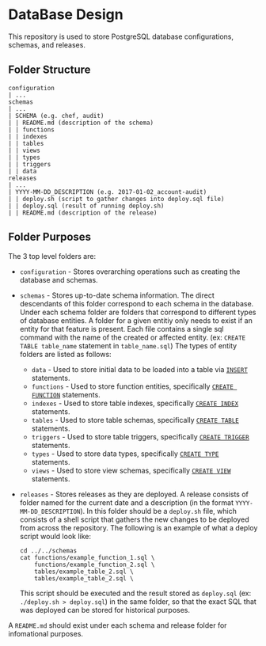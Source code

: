 # DataBase Design

This repository is used to store PostgreSQL database configurations, schemas, and releases.

## Folder Structure

```
configuration
| ...
schemas
| ...
| SCHEMA (e.g. chef, audit)
| | README.md (description of the schema)
| | functions
| | indexes
| | tables
| | views
| | types
| | triggers
| | data
releases
| ...
| YYYY-MM-DD_DESCRIPTION (e.g. 2017-01-02_account-audit)
| | deploy.sh (script to gather changes into deploy.sql file)
| | deploy.sql (result of running deploy.sh)
| | README.md (description of the release)
```

## Folder Purposes

The 3 top level folders are:

  * `configuration` - Stores overarching operations such as creating the database and schemas.

  * `schemas` - Stores up-to-date schema information. The direct descendants of
    this folder correspond to each schema in the database. Under each schema folder
    are folders that correspond to different types of database entities. A folder
    for a given entitiy only needs to exist if an entity for that feature is present.
    Each file contains a single sql command with the name of the created or affected entity.
    (ex: `CREATE TABLE table_name` statement in `table_name.sql`)
    The types of entity folders are listed as follows:

    * `data` - Used to store initial data to be loaded into a table via
      [`INSERT`](https://www.postgresql.org/docs/current/static/sql-insert.html)
      statements.
    * `functions` - Used to store function entities, specifically [`CREATE
      FUNCTION`](https://www.postgresql.org/docs/current/static/sql-createfunction.html)
      statements.
    * `indexes` - Used to store table indexes, specifically [`CREATE
      INDEX`](https://www.postgresql.org/docs/current/static/sql-createindex.html)
      statements.
    * `tables` - Used to store table schemas, specifically [`CREATE
      TABLE`](https://www.postgresql.org/docs/current/static/sql-createtable.html)
      statements.
    * `triggers` - Used to store table triggers, specifically [`CREATE
      TRIGGER`](https://www.postgresql.org/docs/current/static/sql-createtrigger.html)
      statements.
    * `types` - Used to store data types, specifically [`CREATE
      TYPE`](https://www.postgresql.org/docs/current/static/sql-createtype.html)
      statements.
    * `views` - Used to store view schemas, specifically [`CREATE
      VIEW`](https://www.postgresql.org/docs/current/static/sql-createview.html)
      statements.

  * `releases` - Stores releases as they are deployed. A release consists of
    folder named for the current date and a description (in the format
    `YYYY-MM-DD_DESCRIPTION`). In this folder should be a `deploy.sh` file, which
    consists of a shell script that gathers the new changes to be deployed from
    across the repository. The following is an example of what a deploy script
    would look like:

    ```
    cd ../../schemas
    cat functions/example_function_1.sql \
        functions/example_function_2.sql \
        tables/example_table_2.sql \
        tables/example_table_2.sql \
    ```

    This script should be executed and the result stored as `deploy.sql` (ex: `./deploy.sh > deploy.sql`)
    in the same folder, so that the exact SQL that was deployed can be stored for
    historical purposes.

A `README.md` should exist under each schema and release folder for infomational purposes.

